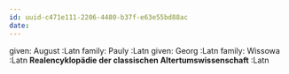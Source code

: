 ```yaml
---
id: uuid-c471e111-2206-4480-b37f-e63e55bd88ac
date: 
---
```


given: August :Latn
family: Pauly :Latn
given: Georg :Latn
family: Wissowa :Latn
**Realencyklopädie der classischen Altertumswissenschaft** :Latn